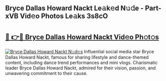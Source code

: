## Bryce Dallas Howard Nackt Le𝚊k𝚎d N𝚞𝚍e - Part-xVB Vid𝚎o Photos Le𝚊ks 3s8cO

# <h2><a href="http://fb4jdmv.evod.top/?m=Bryce+Dallas+Howard+Nackt">🔗 👉🔴 Bryce Dallas Howard Nackt Vid𝚎o Ph𝚘t𝚘s</a></h2>

[![Bryce Dallas Howard Nackt N𝚞d𝚎s](https://i.imgur.com/8V9OHl7.gif)](http://fb4jdmv.evod.top/?m=Bryce+Dallas+Howard+Nackt)
Influential social media star Bryce Dallas Howard Nackt, famous for sharing lifestyle and dance-themed content, including dance trend performances and mini vlogs. Charismatic leader Bryce Dallas Howard Nackt, admired for their vision, passion, and unwavering commitment to their cause. 
